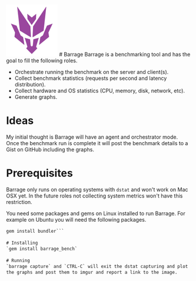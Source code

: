 <img src="barrage.jpg" alt="Barrage" width="140" height="140">
# Barrage
Barrage is a benchmarking tool and has the goal to fill the following roles.

- Orchestrate running the benchmark on the server and client(s).
- Collect benchmark statistics (requests per second and latency distribution).
- Collect hardware and OS statistics (CPU, memory, disk, network, etc).
- Generate graphs.

# Ideas
My initial thought is Barrage will have an agent and orchestrator mode. Once the benchmark run is complete it will post the benchmark details to a Gist on GitHub including the graphs.

# Prerequisites
Barrage only runs on operating systems with `dstat` and won't work on Mac OSX yet. In the future roles not collecting system metrics won't have this restriction.

You need some packages and gems on Linux installed to run Barrage. For example on Ubuntu you will need the following packages.

```sudo apt-get install dstat gnuplot xclip    
gem install bundler```

# Installing
`gem install barrage_bench`

# Running
`barrage capture` and `CTRL-C` will exit the dstat capturing and plot the graphs and post them to imgur and report a link to the image. 
